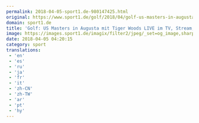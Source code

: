 ```yaml
---
permalink: 2018-04-05-sport1.de-980147425.html
original: https://www.sport1.de/golf/2018/04/golf-us-masters-in-augusta-mit-tiger-woods-live-im-tv-stream-scores
domain: sport1.de
title: 'Golf: US Masters in Augusta mit Tiger Woods LIVE im TV, Stream, Scores'
image: https://images.sport1.de/imagix/filter2/jpeg/_set=og_image,sharpness=0.55,focus=45x28/imagix/e46f4d2a-3813-11e8-87b1-f80f41fc63ce
date: 2018-04-05 04:20:15
category: sport
translations: 
 - 'en'
 - 'es'
 - 'ru'
 - 'ja'
 - 'fr'
 - 'it'
 - 'zh-CN'
 - 'zh-TW'
 - 'ar'
 - 'pt'
 - 'hy'
---
```


